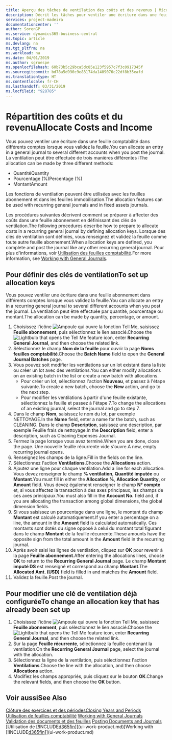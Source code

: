 ```yaml
---
title: Aperçu des tâches de ventilation des coûts et des revenus | Microsoft Docs
description: Décrit les tâches pour ventiler une écriture dans une feuille comptabilité dans différents comptes lorsque vous validez la feuille.
services: project-madeira
documentationcenter: ''
author: SorenGP
ms.service: dynamics365-business-central
ms.topic: article
ms.devlang: na
ms.tgt_pltfrm: na
ms.workload: na
ms.date: 04/01/2019
ms.author: sgroespe
ms.openlocfilehash: 60b73b5c29bca5dc85e123f5957c7f3c0917345f
ms.sourcegitcommit: bd78a5d990c9e83174da1409076c22df8b35eafd
ms.translationtype: HT
ms.contentlocale: fr-CH
ms.lasthandoff: 03/31/2019
ms.locfileid: "928785"
---
```

# <a name="allocate-costs-and-income"></a><span data-ttu-id="b1103-103">Répartition des coûts et du revenu</span><span class="sxs-lookup"><span data-stu-id="b1103-103">Allocate Costs and Income</span></span>
<span data-ttu-id="b1103-104">Vous pouvez ventiler une écriture dans une feuille comptabilité dans différents comptes lorsque vous validez la feuille.</span><span class="sxs-lookup"><span data-stu-id="b1103-104">You can allocate an entry in a general journal to several different accounts when you post the journal.</span></span> <span data-ttu-id="b1103-105">La ventilation peut être effectuée de trois manières différentes :</span><span class="sxs-lookup"><span data-stu-id="b1103-105">The allocation can be made by three different methods:</span></span>

* <span data-ttu-id="b1103-106">Quantité</span><span class="sxs-lookup"><span data-stu-id="b1103-106">Quantity</span></span>
* <span data-ttu-id="b1103-107">Pourcentage (%)</span><span class="sxs-lookup"><span data-stu-id="b1103-107">Percentage (%)</span></span>
* <span data-ttu-id="b1103-108">Montant</span><span class="sxs-lookup"><span data-stu-id="b1103-108">Amount</span></span>

<span data-ttu-id="b1103-109">Les fonctions de ventilation peuvent être utilisées avec les feuilles abonnement et dans les feuilles immobilisation.</span><span class="sxs-lookup"><span data-stu-id="b1103-109">The allocation features can be used with recurring general journals and in fixed assets journals.</span></span>
<!--You can also distribute the cost or revenue of a line to an intercompany partner when you post a sales or purchase document. When you post the document, a line will be posted in your general journal, and a corresponding line will be created in the intercompany outbox.-->

<span data-ttu-id="b1103-110">Les procédures suivantes décrivent comment se préparer à affecter des coûts dans une feuille abonnement en définissant des clés de ventilation.</span><span class="sxs-lookup"><span data-stu-id="b1103-110">The following procedures describe how to prepare to allocate costs in a recurring general journal by defining allocation keys.</span></span> <span data-ttu-id="b1103-111">Lorsque des clés de ventilation sont définies, vous renseignez et validez la feuille comme toute autre feuille abonnement.</span><span class="sxs-lookup"><span data-stu-id="b1103-111">When allocation keys are defined, you complete and post the journal like any other recurring general journal.</span></span> <span data-ttu-id="b1103-112">Pour plus d'informations, voir [Utilisation des feuilles comptabilité](ui-work-general-journals.md).</span><span class="sxs-lookup"><span data-stu-id="b1103-112">For more information, see [Working with General Journals](ui-work-general-journals.md).</span></span>

## <a name="to-set-up-allocation-keys"></a><span data-ttu-id="b1103-113">Pour définir des clés de ventilation</span><span class="sxs-lookup"><span data-stu-id="b1103-113">To set up allocation keys</span></span>
<span data-ttu-id="b1103-114">Vous pouvez ventiler une écriture dans une feuille abonnement dans différents comptes lorsque vous validez la feuille.</span><span class="sxs-lookup"><span data-stu-id="b1103-114">You can allocate an entry in a recurring general journal to several different accounts when you post the journal.</span></span> <span data-ttu-id="b1103-115">La ventilation peut être effectuée par quantité, pourcentage ou montant.</span><span class="sxs-lookup"><span data-stu-id="b1103-115">The allocation can be made by quantity, percentage, or amount.</span></span>
1. <span data-ttu-id="b1103-116">Choisissez l'icône ![Ampoule qui ouvre la fonction Tell Me](media/ui-search/search_small.png "Dites-moi ce que vous voulez faire"), saisissez **Feuille abonnement**, puis sélectionnez le lien associé.</span><span class="sxs-lookup"><span data-stu-id="b1103-116">Choose the ![Lightbulb that opens the Tell Me feature](media/ui-search/search_small.png "Tell me what you want to do") icon, enter **Recurring General Journal**, and then choose the related link.</span></span>
2. <span data-ttu-id="b1103-117">Sélectionnez le champ **Nom de la feuille** pour ouvrir la page **Noms feuilles comptabilité**.</span><span class="sxs-lookup"><span data-stu-id="b1103-117">Choose the **Batch Name** field to open the **General Journal Batches** page.</span></span>
3. <span data-ttu-id="b1103-118">Vous pouvez soit modifier les ventilations sur un lot existant dans la liste ou créer un lot avec des ventilations.</span><span class="sxs-lookup"><span data-stu-id="b1103-118">You can either modify allocations on an existing batch in the list or create a new batch with allocations.</span></span>
   * <span data-ttu-id="b1103-119">Pour créer un lot, sélectionnez l'action **Nouveau**, et passez à l'étape suivante.</span><span class="sxs-lookup"><span data-stu-id="b1103-119">To create a new batch, choose the **New** action, and go to the next step.</span></span>
   * <span data-ttu-id="b1103-120">Pour modifier les ventilations à partir d'une feuille existante, sélectionnez la feuille et passez à l'étape 7.</span><span class="sxs-lookup"><span data-stu-id="b1103-120">To change the allocations of an existing journal, select the journal and go to step 7.</span></span>    
4. <span data-ttu-id="b1103-121">Dans le champ **Nom**, saisissez le nom du lot, par exemple NETTOYAGE.</span><span class="sxs-lookup"><span data-stu-id="b1103-121">In the **Name** field, enter a name for the batch, such as CLEANING.</span></span> <span data-ttu-id="b1103-122">Dans le champ **Description**, saisissez une description, par exemple Feuille frais de nettoyage.</span><span class="sxs-lookup"><span data-stu-id="b1103-122">In the **Description** field, enter a description, such as Cleaning Expenses Journal.</span></span>
5. <span data-ttu-id="b1103-123">Fermez la page lorsque vous avez terminé.</span><span class="sxs-lookup"><span data-stu-id="b1103-123">When you are done, close the page.</span></span> <span data-ttu-id="b1103-124">Une nouvelle feuille récurrente vide s'ouvre.</span><span class="sxs-lookup"><span data-stu-id="b1103-124">A new, empty recurring journal opens.</span></span>
6. <span data-ttu-id="b1103-125">Renseignez les champs de la ligne.</span><span class="sxs-lookup"><span data-stu-id="b1103-125">Fill in the fields on the line.</span></span>
7. <span data-ttu-id="b1103-126">Sélectionnez l'action **Ventilations**.</span><span class="sxs-lookup"><span data-stu-id="b1103-126">Choose the **Allocations** action.</span></span>
8. <span data-ttu-id="b1103-127">Ajoutez une ligne pour chaque ventilation.</span><span class="sxs-lookup"><span data-stu-id="b1103-127">Add a line for each allocation.</span></span> <span data-ttu-id="b1103-128">Vous devez renseigner le champ **% ventilation**, **Quantité imputée** ou **Montant**.</span><span class="sxs-lookup"><span data-stu-id="b1103-128">You must fill in either the **Allocation %**, **Allocation Quantity**, or **Amount** field.</span></span> <span data-ttu-id="b1103-129">Vous devez également renseigner le champ **N° compte** et, si vous affectez la transaction à des axes principaux, les champs de ces axes principaux.</span><span class="sxs-lookup"><span data-stu-id="b1103-129">You must also fill in the **Account No.** field and, if you are allocating the transaction among global dimensions, the global dimension fields.</span></span>
9. <span data-ttu-id="b1103-130">Si vous saisissez un pourcentage dans une ligne, le montant du champ **Montant** est calculé automatiquement.</span><span class="sxs-lookup"><span data-stu-id="b1103-130">If you enter a percentage on a line, the amount in the **Amount** field is calculated automatically.</span></span> <span data-ttu-id="b1103-131">Ces montants sont dotés du signe opposé à celui du montant total figurant dans le champ **Montant** de la feuille récurrente.</span><span class="sxs-lookup"><span data-stu-id="b1103-131">These amounts have the opposite sign from the total amount in the **Amount** field in the recurring journal.</span></span>
10. <span data-ttu-id="b1103-132">Après avoir saisi les lignes de ventilation, cliquez sur **OK** pour revenir à la page **Feuille abonnement**.</span><span class="sxs-lookup"><span data-stu-id="b1103-132">After entering the allocations lines, choose **OK** to return to the **Recurring General Journal** page.</span></span> <span data-ttu-id="b1103-133">Le champ **Montant imputé DS** est renseigné et correspond au champ **Montant**.</span><span class="sxs-lookup"><span data-stu-id="b1103-133">The **Allocated Amt. (USD)** field is filled in and matches the **Amount** field.</span></span>
11. <span data-ttu-id="b1103-134">Validez la feuille.</span><span class="sxs-lookup"><span data-stu-id="b1103-134">Post the journal.</span></span>

## <a name="to-change-an-allocation-key-that-has-already-been-set-up"></a><span data-ttu-id="b1103-135">Pour modifier une clé de ventilation déjà configurée</span><span class="sxs-lookup"><span data-stu-id="b1103-135">To change an allocation key that has already been set up</span></span>
1. <span data-ttu-id="b1103-136">Choisissez l'icône ![Ampoule qui ouvre la fonction Tell Me](media/ui-search/search_small.png "Dites-moi ce que vous voulez faire"), saisissez **Feuille abonnement**, puis sélectionnez le lien associé.</span><span class="sxs-lookup"><span data-stu-id="b1103-136">Choose the ![Lightbulb that opens the Tell Me feature](media/ui-search/search_small.png "Tell me what you want to do") icon, enter **Recurring General Journal**, and then choose the related link.</span></span>
2. <span data-ttu-id="b1103-137">Sur la page **Feuille récurrente**, sélectionnez la feuille contenant la ventilation.</span><span class="sxs-lookup"><span data-stu-id="b1103-137">On the **Recurring General Journal** page, select the journal with the allocation.</span></span>
3. <span data-ttu-id="b1103-138">Sélectionnez la ligne de la ventilation, puis sélectionnez l'action **Ventilations**.</span><span class="sxs-lookup"><span data-stu-id="b1103-138">Choose the line with the allocation, and then choose **Allocations** action.</span></span>
4. <span data-ttu-id="b1103-139">Modifiez les champs appropriés, puis cliquez sur le bouton **OK**.</span><span class="sxs-lookup"><span data-stu-id="b1103-139">Change the relevant fields, and then choose the **OK** button.</span></span>

## <a name="see-also"></a><span data-ttu-id="b1103-140">Voir aussi</span><span class="sxs-lookup"><span data-stu-id="b1103-140">See Also</span></span>
[<span data-ttu-id="b1103-141">Clôture des exercices et des périodes</span><span class="sxs-lookup"><span data-stu-id="b1103-141">Closing Years and Periods</span></span>](year-close-years-periods.md)  
<span data-ttu-id="b1103-142">[Utilisation de feuilles comptabilité](ui-work-general-journals.md)  </span><span class="sxs-lookup"><span data-stu-id="b1103-142">[Working with General Journals](ui-work-general-journals.md)  </span></span>  
<span data-ttu-id="b1103-143">[Validation des documents et des feuilles](ui-post-documents-journals.md)  </span><span class="sxs-lookup"><span data-stu-id="b1103-143">[Posting Documents and Journals](ui-post-documents-journals.md)  </span></span>  
<span data-ttu-id="b1103-144">[Utilisation de [!INCLUDE[d365fin](includes/d365fin_md.md)]](ui-work-product.md)</span><span class="sxs-lookup"><span data-stu-id="b1103-144">[Working with [!INCLUDE[d365fin](includes/d365fin_md.md)]](ui-work-product.md)</span></span>
